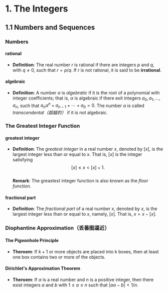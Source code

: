 # 1. The Integers
## 1.1 Numbers and Sequences
### Numbers
#### rational
* **Definition**: The real number $r$ is rational if there are integers $p$ and $q$, with $q \neq 0$, such that $r = p/q$. If $r$ is not rational, it is said to be **irrational**.  

#### algebraic
* **Definition**: A number $\alpha$ is *algebratic* if it is the root of a polynomial with integer coefficients; that is, $\alpha$ is algebraic if there exit integers $a_0,a_1,...,a_n$, such that $a_n\alpha^n + a_{n-1} + \cdots + a_0 = 0$. The number $\alpha$ is called *transcendental（超越的）* if it is not algebraic.  

### The Greatest Integer Function
#### greatest integer
* **Definition**: The *greatest integer* in a real number $x$, denoted by $[x]$, is the largest integer less than or equal to $x$. That is, $\left[x\right]$ is the integer satisfying
$$\left[x\right] \leq x < \left[x\right] + 1.$$  
**Remark**: The greastest integer function is also known as the *floor function*.  

#### fractional part
* **Definition**: The *fractional part* of a real number $x$, denoted by ${x}$, is the largest integer less than or equal to $x$, namely, $\left[x\right]$. That is, ${x} = x - \left[x\right]$.  

### Diophantine Approximation（丢番图逼近）
#### The Pigeonhole Principle
* **Theroem**: If $k + 1$ or more objects are placed into k boxes, then at least one box contains two or more of the objects.  
#### Dirichlet's Approximation Theorem
* **Theroem**: If $\alpha$ is a real number and $n$ is a positive integer, then there exist integers $a$ and $b$ with $1 \leq a \leq n$ such that $\left| a\alpha - b \right| < 1/n$.
